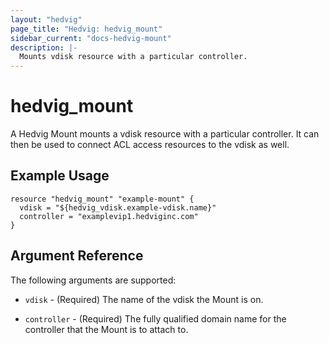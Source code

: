 ```yaml
---
layout: "hedvig"
page_title: "Hedvig: hedvig_mount"
sidebar_current: "docs-hedvig-mount"
description: |-
  Mounts vdisk resource with a particular controller.
---
```


# hedvig\_mount

A Hedvig Mount mounts a vdisk resource with a particular controller. It can then be used to connect ACL access resources to the vdisk as well.

## Example Usage

```
resource "hedvig_mount" "example-mount" {
  vdisk = "${hedvig_vdisk.example-vdisk.name}"
  controller = "examplevip1.hedviginc.com"
}
```

## Argument Reference

The following arguments are supported:

* `vdisk` - (Required) The name of the vdisk the Mount is on.

* `controller` - (Required) The fully qualified domain name for the controller that the Mount is to attach to.
